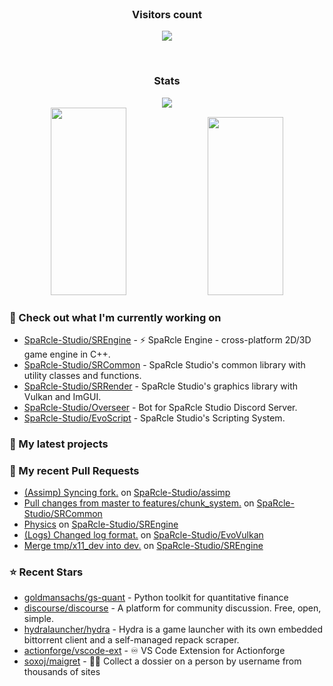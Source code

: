 <div align="center">
  <br>
    <h3 align="center">Visitors count</h3>
    <p align="center"><img align="center" src="https://count.getloli.com/get/@innerviewer?theme=asoul" /></p> 
  <br>
</div>

<div align="center">
  <h3 align="center">Stats</h3>
</div>

<div align="center">
  <img src="https://github-readme-streak-stats.herokuapp.com/?user=innerviewer&theme=black-ice&hide_border=true&stroke=0000&background=0D1117&ring=0080FF&fire=0080FF&currStreakLabel=0080FF" />
</div>

<div align="center">
  <img width="49%" height="300px" src="https://github-readme-stats-git-masterorgs-github-readme-stats-team.vercel.app/api?username=innerviewer&include_orgs=true&show_icons=true&count_private=true&hide_border=true&title_color=0080FF&icon_color=ffffff&text_color=c9d1d9&bg_color=0d1117" /> 
  <img width="49%" height="285px" src="https://github-readme-stats-one-bice.vercel.app/api/top-langs/?username=innerviewer&role=OWNER,ORGANIZATION_MEMBER,COLLABORATOR&show_icons=true&count_private=true&hide_border=true&title_color=0080FF&icon_color=ffffff&text_color=c9d1d9&bg_color=0d1117" />
</div>

### 👷 Check out what I'm currently working on

- [SpaRcle-Studio/SREngine](https://github.com/SpaRcle-Studio/SREngine) - :zap: SpaRcle Engine - cross-platform 2D/3D game engine in C&#43;&#43;.
- [SpaRcle-Studio/SRCommon](https://github.com/SpaRcle-Studio/SRCommon) - SpaRcle Studio&#39;s common library with utility classes and functions.
- [SpaRcle-Studio/SRRender](https://github.com/SpaRcle-Studio/SRRender) - SpaRcle Studio&#39;s graphics library with Vulkan and ImGUI.
- [SpaRcle-Studio/Overseer](https://github.com/SpaRcle-Studio/Overseer) - Bot for SpaRcle Studio Discord Server.
- [SpaRcle-Studio/EvoScript](https://github.com/SpaRcle-Studio/EvoScript) - SpaRcle Studio&#39;s Scripting System.
### 🌱 My latest projects

### 🔨 My recent Pull Requests

- [(Assimp)  Syncing fork.](https://github.com/SpaRcle-Studio/assimp/pull/1) on [SpaRcle-Studio/assimp](https://github.com/SpaRcle-Studio/assimp)
- [Pull changes from master to features/chunk_system.](https://github.com/SpaRcle-Studio/SRCommon/pull/5) on [SpaRcle-Studio/SRCommon](https://github.com/SpaRcle-Studio/SRCommon)
- [Physics](https://github.com/SpaRcle-Studio/SREngine/pull/249) on [SpaRcle-Studio/SREngine](https://github.com/SpaRcle-Studio/SREngine)
- [(Logs) Changed log format.](https://github.com/SpaRcle-Studio/EvoVulkan/pull/3) on [SpaRcle-Studio/EvoVulkan](https://github.com/SpaRcle-Studio/EvoVulkan)
- [Merge tmp/x11_dev into dev.](https://github.com/SpaRcle-Studio/SREngine/pull/195) on [SpaRcle-Studio/SREngine](https://github.com/SpaRcle-Studio/SREngine)
### ⭐ Recent Stars

- [goldmansachs/gs-quant](https://github.com/goldmansachs/gs-quant) - Python toolkit for quantitative finance
- [discourse/discourse](https://github.com/discourse/discourse) - A platform for community discussion. Free, open, simple.
- [hydralauncher/hydra](https://github.com/hydralauncher/hydra) - Hydra is a game launcher with its own embedded bittorrent client and a self-managed repack scraper.
- [actionforge/vscode-ext](https://github.com/actionforge/vscode-ext) - ♾️ VS Code Extension for Actionforge
- [soxoj/maigret](https://github.com/soxoj/maigret) - 🕵️‍♂️ Collect a dossier on a person by username from thousands of sites
